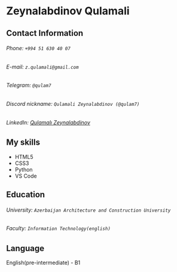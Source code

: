 # Zeynalabdinov Qulamali
## Contact Information
###### Phone: `+994 51 630 40 07`
###### E-mail: `z.qulamali@gmail.com`
###### Telegram: `@qulam7`
###### Discord nickname: `Qulamali Zeynalabdinov (@qulam7)`
###### LinkedIn: [Qulamalı Zeynalabdinov](https://www.linkedin.com/in/qulamal%C4%B1-zeynalabdinov-25b785232/)

## My skills
* HTML5 
* CSS3
* Python
* VS Code


## Education
###### University:  `Azerbaijan Architecture and Construction University`
###### Faculty: `Information Technology(english)`


## Language
English(pre-intermediate) - B1
